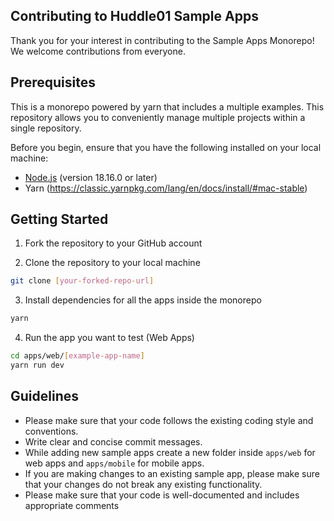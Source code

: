 ## Contributing to Huddle01 Sample Apps

Thank you for your interest in contributing to the Sample Apps Monorepo! We welcome contributions from everyone.

## Prerequisites
This is a monorepo powered by yarn that includes a multiple examples. This repository allows you to conveniently manage multiple projects within a single repository.

Before you begin, ensure that you have the following installed on your local machine:

- [Node.js](https://nodejs.org/en/download) (version 18.16.0 or later)
- Yarn (https://classic.yarnpkg.com/lang/en/docs/install/#mac-stable)

## Getting Started

1. Fork the repository to your GitHub account

2. Clone the repository to your local machine

```bash
git clone [your-forked-repo-url]
```

3. Install dependencies for all the apps inside the monorepo

```bash
yarn 
```

4. Run the app you want to test (Web Apps)

```bash
cd apps/web/[example-app-name]
yarn run dev
```

## Guidelines

- Please make sure that your code follows the existing coding style and conventions.
- Write clear and concise commit messages.
- While adding new sample apps create a new folder inside `apps/web` for web apps and `apps/mobile` for mobile apps.
- If you are making changes to an existing sample app, please make sure that your changes do not break any existing functionality.
- Please make sure that your code is well-documented and includes appropriate comments

